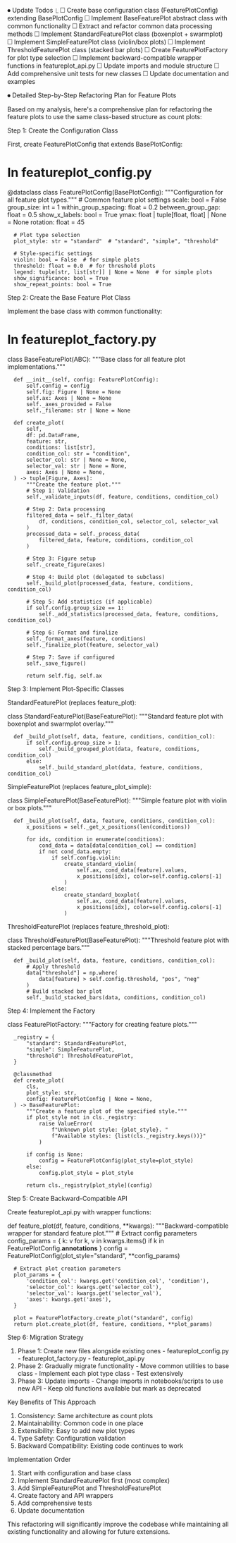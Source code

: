 ⏺ Update Todos
  ⎿  ☐ Create base configuration class (FeaturePlotConfig) extending BasePlotConfig
     ☐ Implement BaseFeaturePlot abstract class with common functionality
     ☐ Extract and refactor common data processing methods
     ☐ Implement StandardFeaturePlot class (boxenplot + swarmplot)
     ☐ Implement SimpleFeaturePlot class (violin/box plots)
     ☐ Implement ThresholdFeaturePlot class (stacked bar plots)
     ☐ Create FeaturePlotFactory for plot type selection
     ☐ Implement backward-compatible wrapper functions in featureplot_api.py
     ☐ Update imports and module structure
     ☐ Add comprehensive unit tests for new classes
     ☐ Update documentation and examples

⏺ Detailed Step-by-Step Refactoring Plan for Feature Plots

  Based on my analysis, here's a comprehensive plan for refactoring the feature plots to use the same class-based structure as count plots:

  Step 1: Create the Configuration Class

  First, create FeaturePlotConfig that extends BasePlotConfig:

  # In featureplot_config.py
  @dataclass
  class FeaturePlotConfig(BasePlotConfig):
      """Configuration for all feature plot types."""
      # Common feature plot settings
      scale: bool = False
      group_size: int = 1
      within_group_spacing: float = 0.2
      between_group_gap: float = 0.5
      show_x_labels: bool = True
      ymax: float | tuple[float, float] | None = None
      rotation: float = 45

      # Plot type selection
      plot_style: str = "standard"  # "standard", "simple", "threshold"

      # Style-specific settings
      violin: bool = False  # for simple plots
      threshold: float = 0.0  # for threshold plots
      legend: tuple[str, list[str]] | None = None  # for simple plots
      show_significance: bool = True
      show_repeat_points: bool = True

  Step 2: Create the Base Feature Plot Class

  Implement the base class with common functionality:

  # In featureplot_factory.py
  class BaseFeaturePlot(ABC):
      """Base class for all feature plot implementations."""

      def __init__(self, config: FeaturePlotConfig):
          self.config = config
          self.fig: Figure | None = None
          self.ax: Axes | None = None
          self._axes_provided = False
          self._filename: str | None = None

      def create_plot(
          self,
          df: pd.DataFrame,
          feature: str,
          conditions: list[str],
          condition_col: str = "condition",
          selector_col: str | None = None,
          selector_val: str | None = None,
          axes: Axes | None = None,
      ) -> tuple[Figure, Axes]:
          """Create the feature plot."""
          # Step 1: Validation
          self._validate_inputs(df, feature, conditions, condition_col)

          # Step 2: Data processing
          filtered_data = self._filter_data(
              df, conditions, condition_col, selector_col, selector_val
          )
          processed_data = self._process_data(
              filtered_data, feature, conditions, condition_col
          )

          # Step 3: Figure setup
          self._create_figure(axes)

          # Step 4: Build plot (delegated to subclass)
          self._build_plot(processed_data, feature, conditions, condition_col)

          # Step 5: Add statistics (if applicable)
          if self.config.group_size == 1:
              self._add_statistics(processed_data, feature, conditions, condition_col)

          # Step 6: Format and finalize
          self._format_axes(feature, conditions)
          self._finalize_plot(feature, selector_val)

          # Step 7: Save if configured
          self._save_figure()

          return self.fig, self.ax

  Step 3: Implement Plot-Specific Classes

  StandardFeaturePlot (replaces feature_plot):

  class StandardFeaturePlot(BaseFeaturePlot):
      """Standard feature plot with boxenplot and swarmplot overlay."""

      def _build_plot(self, data, feature, conditions, condition_col):
          if self.config.group_size > 1:
              self._build_grouped_plot(data, feature, conditions, condition_col)
          else:
              self._build_standard_plot(data, feature, conditions, condition_col)

  SimpleFeaturePlot (replaces feature_plot_simple):

  class SimpleFeaturePlot(BaseFeaturePlot):
      """Simple feature plot with violin or box plots."""

      def _build_plot(self, data, feature, conditions, condition_col):
          x_positions = self._get_x_positions(len(conditions))

          for idx, condition in enumerate(conditions):
              cond_data = data[data[condition_col] == condition]
              if not cond_data.empty:
                  if self.config.violin:
                      create_standard_violin(
                          self.ax, cond_data[feature].values,
                          x_positions[idx], color=self.config.colors[-1]
                      )
                  else:
                      create_standard_boxplot(
                          self.ax, cond_data[feature].values,
                          x_positions[idx], color=self.config.colors[-1]
                      )

  ThresholdFeaturePlot (replaces feature_threshold_plot):

  class ThresholdFeaturePlot(BaseFeaturePlot):
      """Threshold feature plot with stacked percentage bars."""

      def _build_plot(self, data, feature, conditions, condition_col):
          # Apply threshold
          data["threshold"] = np.where(
              data[feature] > self.config.threshold, "pos", "neg"
          )
          # Build stacked bar plot
          self._build_stacked_bars(data, conditions, condition_col)

  Step 4: Implement the Factory

  class FeaturePlotFactory:
      """Factory for creating feature plots."""

      _registry = {
          "standard": StandardFeaturePlot,
          "simple": SimpleFeaturePlot,
          "threshold": ThresholdFeaturePlot,
      }

      @classmethod
      def create_plot(
          cls,
          plot_style: str,
          config: FeaturePlotConfig | None = None,
      ) -> BaseFeaturePlot:
          """Create a feature plot of the specified style."""
          if plot_style not in cls._registry:
              raise ValueError(
                  f"Unknown plot style: {plot_style}. "
                  f"Available styles: {list(cls._registry.keys())}"
              )

          if config is None:
              config = FeaturePlotConfig(plot_style=plot_style)
          else:
              config.plot_style = plot_style

          return cls._registry[plot_style](config)

  Step 5: Create Backward-Compatible API

  Create featureplot_api.py with wrapper functions:

  def feature_plot(df, feature, conditions, **kwargs):
      """Backward-compatible wrapper for standard feature plot."""
      # Extract config parameters
      config_params = {
          k: v for k, v in kwargs.items()
          if k in FeaturePlotConfig.__annotations__
      }
      config = FeaturePlotConfig(plot_style="standard", **config_params)

      # Extract plot creation parameters
      plot_params = {
          'condition_col': kwargs.get('condition_col', 'condition'),
          'selector_col': kwargs.get('selector_col'),
          'selector_val': kwargs.get('selector_val'),
          'axes': kwargs.get('axes'),
      }

      plot = FeaturePlotFactory.create_plot("standard", config)
      return plot.create_plot(df, feature, conditions, **plot_params)

  Step 6: Migration Strategy

  1. Phase 1: Create new files alongside existing ones
    - featureplot_config.py
    - featureplot_factory.py
    - featureplot_api.py
  2. Phase 2: Gradually migrate functionality
    - Move common utilities to base class
    - Implement each plot type class
    - Test extensively
  3. Phase 3: Update imports
    - Change imports in notebooks/scripts to use new API
    - Keep old functions available but mark as deprecated

  Key Benefits of This Approach

  1. Consistency: Same architecture as count plots
  2. Maintainability: Common code in one place
  3. Extensibility: Easy to add new plot types
  4. Type Safety: Configuration validation
  5. Backward Compatibility: Existing code continues to work

  Implementation Order

  1. Start with configuration and base class
  2. Implement StandardFeaturePlot first (most complex)
  3. Add SimpleFeaturePlot and ThresholdFeaturePlot
  4. Create factory and API wrappers
  5. Add comprehensive tests
  6. Update documentation

  This refactoring will significantly improve the codebase while maintaining all existing functionality and allowing for future extensions.
